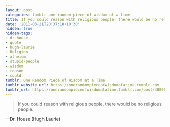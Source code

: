 ```yaml
---
layout: post
categories: tumblr one-random-piece-of-wisdom-at-a-time
title: If you could reason with religious people, there would be no religious people.
date: '2011-03-21T20:37:18+10:30'
hidden: true
hidden-tags:
- dr-house
- quote
- hugh-laurie
- Religion
- atheism
- stupid-people
- wisdom
- reason
- could
tumblr: One Random Piece of Wisdom at a Time
tumblr_website_url: https://onerandompieceofwisdomatatime.tumblr.com
tumblr_url: https://onerandompieceofwisdomatatime.tumblr.com/post/4000646927/if-you-could-reason-with-religious-people-there
---
```

> If you could reason with religious people, there would be no religious people.

—Dr. House (Hugh Laurie)
